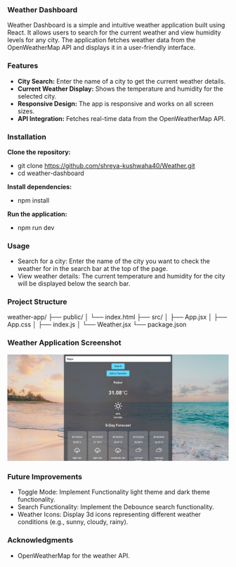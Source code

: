 ### Weather Dashboard
Weather Dashboard is a simple and intuitive weather application built using React. It allows users to search for the current weather and view humidity levels for any city. The application fetches weather data from the OpenWeatherMap API and displays it in a user-friendly interface.

### Features
- **City Search:** Enter the name of a city to get the current weather details.
- **Current Weather Display:** Shows the temperature and humidity for the selected city.
- **Responsive Design:** The app is responsive and works on all screen sizes.
- **API Integration:** Fetches real-time data from the OpenWeatherMap API.

### Installation
**Clone the repository:**
- git clone https://github.com/shreya-kushwaha40/Weather.git
- cd weather-dashboard

**Install dependencies:**
- npm install

**Run the application:**
- npm run dev

### Usage
- Search for a city: Enter the name of the city you want to check the weather for in the search bar at the top of the page.
- View weather details: The current temperature and humidity for the city will be displayed below the search bar.

### Project Structure

weather-app/
├── public/
│   └── index.html
├── src/
│   ├── App.jsx
│   ├── App.css
│   ├── index.js
│   └── Weather.jsx
└── package.json

### Weather Application Screenshot
<img src="./src/assets/ss.png" alt="">

### Future Improvements
- Toggle Mode: Implement Functionality light theme and dark theme functionality.
- Search Functionality: Implement the Debounce search functionality.
- Weather Icons: Display 3d icons representing different weather conditions (e.g., sunny, cloudy, rainy).

### Acknowledgments
- OpenWeatherMap for the weather API.
